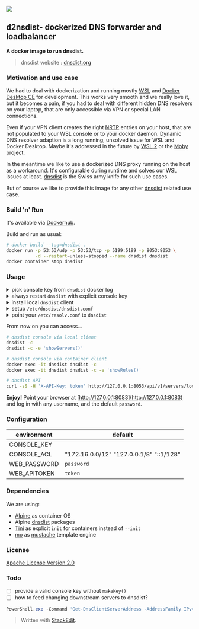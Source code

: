 ![](https://github.com/dta4/d2nsdist/workflows/Dockerization/badge.svg)

## d2nsdist- dockerized DNS forwarder and loadbalancer

**A docker image to run dnsdist.**

> dnsdist website : [dnsdist.org][0]

### Motivation and use case

We had to deal with dockerization and running mostly [WSL][1] and [Docker Desktop CE][2] for development. This works very smooth and we really love it, but it becomes a pain, if you had to deal with different hidden DNS resolvers on your laptop, that are only accessible via VPN or special LAN connections.

Even if your VPN client creates the right [NRTP][3] entries on your host, that are not populated to your WSL console or to your docker daemon. Dynamic DNS resolver adaption is a long running, unsolved issue for WSL and Docker Desktop. Maybe it's addressed in the future by [WSL 2][4] or the [Moby][5] project.

In the meantime we like to use a dockerized DNS proxy running on the host as a workaround. It's configurable during runtime and solves our WSL issues at least. [dnsdist][6] is the Swiss army knife for such use cases.

But of course we like to provide this image for any other [dnsdist][0] related use case.

[0]: https://dnsdist.org
[1]: https://docs.microsoft.com/windows/wsl/
[2]: https://www.docker.com/products/docker-desktop
[3]: https://docs.microsoft.com/powershell/module/dnsclient/get-dnsclientnrptpolicy?view=win10-ps
[4]: https://engineering.docker.com/2019/06/docker-hearts-wsl-2/
[5]: https://mobyproject.org/
[6]: https://ds9a.nl/tmp/dnsdist-md/dnsdist-diagrams.md.html

### Build 'n' Run

It's available via [Dockerhub][7].

Build and run as usual:
```bash
# docker build --tag=dnsdist .
docker run -p 53:53/udp -p 53:53/tcp -p 5199:5199 -p 8053:8053 \
           -d --restart=unless-stopped --name dnsdist dnsdist
docker container stop dnsdist
```

[7]: https://hub.docker.com/r/dta4/dnsdist

### Usage

<details>
<summary>pick console key from <code>dnsdist</code> docker log</summary>

```bash
[~] >>docker logs dnsdist
Running: /usr/bin/dnsdist --disable-syslog --supervised

Set console key: setKey("CaQ/vT2fLIf2TMqRwbMwbeGGs++5nc61V+BAWAZ4MJ8=")

Added downstream server 8.8.4.4:53
Added downstream server 8.8.8.8:53
Listening on 0.0.0.0:53
...
```
</details>

<details>
<summary>always restart <code>dnsdist</code> with explicit console key</summary>

```bash
docker container stop dnsdist
docker run -p 53:53/udp -p 53:53/tcp -p 5199:5199 -p 8053:8053 \
           -e CONSOLE_KEY='CaQ/vT2fLIf2TMqRwbMwbeGGs++5nc61V+BAWAZ4MJ8=' \
           -d --restart=always --name dnsdist dnsdist
```
</details>

<details>
<summary>install local <code>dnsdist</code> client</summary>

```bash
sudo apt-get install -y dnsdist
```
</details>

<details>
<summary>setup <code>/etc/dnsdist/dnsdist.conf</code></summary>

```
controlSocket("127.0.0.1")
setKey("CaQ/vT2fLIf2TMqRwbMwbeGGs++5nc61V+BAWAZ4MJ8=")
```
</details>

<details>
<summary>point your <code>/etc/resolv.conf</code> to <code>dnsdist</code></summary>

```
# removed symlink to /run/resolvconf/resolv.conf
#
options timeout:2 attempts:2 single-request
nameserver 127.0.0.1
nameserver 8.8.4.4
nameserver 8.8.8.8
```
</details>

From now on you can access...

```bash
# dnsdist console via local client
dnsdist -c
dnsdist -c -e 'showServers()'

# dnsdist console via container client
docker exec -it dnsdist dnsdist -c
docker exec -it dnsdist dnsdist -c -e 'showRules()'

# dnsdist API
curl -sS -H 'X-API-Key: token' http://127.0.0.1:8053/api/v1/servers/localhost | jq '.rules[]'
```

**Enjoy!** Point your browser at [http://127.0.0.1:8083](http://127.0.0.1:8083) and log in with any username, and the default `password`.

### Configuration

| environment | default |
| --- | --- |
| CONSOLE_KEY | |
| CONSOLE_ACL | "172.16.0.0/12" "127.0.0.1/8" "::1/128" |
| WEB_PASSWORD | `password` |
| WEB_APITOKEN | `token` |

### Dependencies

We are using:
* [Alpine][10] as container OS
* Alpine [dnsdist][11] packages
* [Tini][12] as explicit `init` for containers instead of `--init`
* [mo][14] as [mustache][13] template engine

[10]: https://alpinelinux.org/
[11]: https://pkgs.alpinelinux.org/package/edge/community/x86_64/dnsdist
[12]: https://github.com/krallin/tini
[13]: https://mustache.github.io/
[14]: https://github.com/tests-always-included/mo

### License

[Apache License Version 2.0](LICENSE)

### Todo

- [ ] provide a valid console key without `makeKey()`
- [ ] how to feed changing downstream servers to dnsdist?
```powershell
PowerShell.exe -Command 'Get-DnsClientServerAddress -AddressFamily IPv4'`
```

> Written with [StackEdit](https://stackedit.io/).

